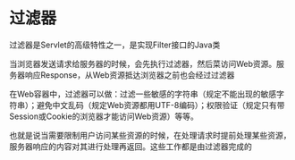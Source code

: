 # 过滤器

过滤器是Servlet的高级特性之一，是实现Filter接口的Java类

当浏览器发送请求给服务器的时候，会先执行过滤器，然后菜访问Web资源。服务器响应Response，从Web资源抵达浏览器之前也会经过过滤器

在Web容器中，过滤器可以做：过滤一些敏感的字符串（规定不能出现的敏感字符串）；避免中文乱码（规定Web资源都用UTF-8编码）；权限验证（规定只有带Session或Cookie的浏览器才能访问Web资源）等等。

也就是说当需要限制用户访问某些资源的时候，在处理请求时提前处理某些资源，服务器响应的内容对其进行处理再返回。这些工作都是由过滤器完成的


